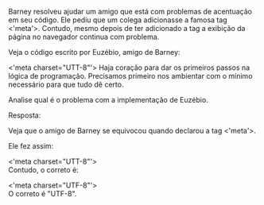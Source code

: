 Barney resolveu ajudar um amigo que está com problemas de acentuação em seu código. Ele pediu que um colega adicionasse a famosa tag <'meta'>. Contudo, mesmo depois de ter adicionado a tag a exibição da página no navegador continua com problema.

Veja o código escrito por Euzébio, amigo de Barney:

<'meta charset="UTT-8"'>
Haja coração para dar os primeiros passos na lógica de programação. Precisamos primeiro nos ambientar com o mínimo necessário para que tudo dê certo.


Analise qual é o problema com a implementação de Euzébio.

Resposta:

Veja que o amigo de Barney se equivocou quando declarou a tag <'meta'>.

Ele fez assim:

<'meta charset="UTT-8"'><br>
Contudo, o correto é:

<'meta charset="UTF-8"'><br>
O correto é "UTF-8".